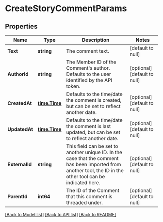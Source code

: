 # CreateStoryCommentParams

## Properties
Name | Type | Description | Notes
------------ | ------------- | ------------- | -------------
**Text** | **string** | The comment text. | [default to null]
**AuthorId** | **string** | The Member ID of the Comment&#x27;s author. Defaults to the user identified by the API token. | [optional] [default to null]
**CreatedAt** | [**time.Time**](time.Time.md) | Defaults to the time/date the comment is created, but can be set to reflect another date. | [optional] [default to null]
**UpdatedAt** | [**time.Time**](time.Time.md) | Defaults to the time/date the comment is last updated, but can be set to reflect another date. | [optional] [default to null]
**ExternalId** | **string** | This field can be set to another unique ID. In the case that the comment has been imported from another tool, the ID in the other tool can be indicated here. | [optional] [default to null]
**ParentId** | **int64** | The ID of the Comment that this comment is threaded under. | [optional] [default to null]

[[Back to Model list]](../README.md#documentation-for-models) [[Back to API list]](../README.md#documentation-for-api-endpoints) [[Back to README]](../README.md)

